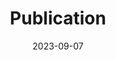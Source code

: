 ---
title: "Publication"
date: 2023-09-07
draft: false

sections:  
  - name: "AGRO-C"
    text: "AGRO-C related publications"
    list:
      - "(2021) S De Cannière et al., [Constraining water limitation of photosynthesis in a crop growth model with sun-induced chlorophyll fluorescence](https://www.sciencedirect.com/science/article/pii/S0034425721004429)"
      - "(2019) GR Maharjan et al., [Effects of input data aggregation on simulated crop yields in temperate and Mediterranean climates](https://www.sciencedirect.com/science/article/abs/pii/S1161030118301394)"
      - "(2009) Y Huang et al., [Agro-C: a biogeophysical model for simulating the carbon budget of agroecosystems](https://www.sciencedirect.com/science/article/abs/pii/S0168192308002062)"
      - "(2018) R Žydelis et al., [A model study on the effect of water and cold stress on maize development under nemoral climate](https://www.sciencedirect.com/science/article/abs/pii/S0168192318302715)"
      - "(2020) C Brogi, JA Huisman, M Herbst et al., [Simulation of spatial variability in crop leaf area index and yield using agroecosystem modeling and geophysics‐based quantitative soil information](https://acsess.onlinelibrary.wiley.com/doi/full/10.1002/vzj2.20009)"
      - "(2017) A Klosterhalfen et al., [Multi-site calibration and validation of a net ecosystem carbon exchange model for croplands](https://www.sciencedirect.com/science/article/abs/pii/S0304380017300054)"
      - "(2017) L Brilli, L Bechini, M Bindi, M Carozzi, D Cavalli et al., [Review and analysis of strengths and weaknesses of agro-ecosystem models for simulating C and N fluxes](https://www.sciencedirect.com/science/article/abs/pii/S0048969717307295?via%3Dihub)"
      - "(2008) M Herbst, HJ Hellebrand, J Bauer, JA Huisman et al., [Multiyear heterotrophic soil respiration: Evaluation of a coupled CO2 transport and carbon turnover model](https://www.sciencedirect.com/science/article/abs/pii/S0304380008000811?via%3Dihub)"
      - "(2020) J Groh, E Diamantopoulos, X Duan, F Ewert et al., [Crop growth and soil water fluxes at erosion‐affected arable sites: Using weighing lysimeter data for model intercomparison](https://doi.org/10.1002/vzj2.20058)"





---